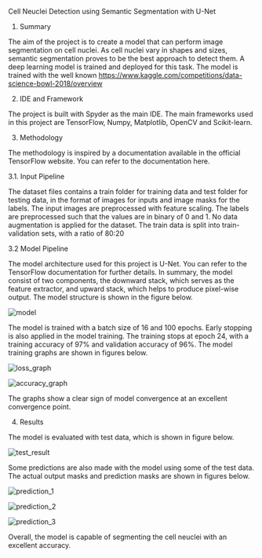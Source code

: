Cell Neuclei Detection using Semantic Segmentation with U-Net

1. Summary

The aim of the project is to create a model that can perform image segmentation on cell nuclei. As cell nuclei vary in shapes and sizes, semantic segmentation proves to be the best approach to detect them. A deep learning model is trained and deployed for this task. The model is trained with the well known https://www.kaggle.com/competitions/data-science-bowl-2018/overview

2. IDE and Framework

The project is built with Spyder as the main IDE. The main frameworks used in this project are TensorFlow, Numpy, Matplotlib, OpenCV and Scikit-learn.

3. Methodology

The methodology is inspired by a documentation available in the official TensorFlow website. You can refer to the documentation here.

3.1. Input Pipeline

The dataset files contains a train folder for training data and test folder for testing data, in the format of images for inputs and image masks for the labels. The input images are preprocessed with feature scaling. The labels are preprocessed such that the values are in binary of 0 and 1. No data augmentation is applied for the dataset. The train data is split into train-validation sets, with a ratio of 80:20

3.2 Model Pipeline

The model architecture used for this project is U-Net. You can refer to the TensorFlow documentation for further details. In summary, the model consist of two components, the downward stack, which serves as the feature extractor, and upward stack, which helps to produce pixel-wise output. The model structure is shown in the figure below.

![model](https://user-images.githubusercontent.com/95268200/176823624-66f144ed-47cb-444c-82f4-e52a2164babc.png)

The model is trained with a batch size of 16 and 100 epochs. Early stopping is also applied in the model training. The training stops at epoch 24, with a training accuracy of 97% and validation accuracy of 96%. The model training graphs are shown in figures below.

![loss_graph](https://user-images.githubusercontent.com/95268200/176823640-a7f1e539-18b4-4556-995e-31cbc906937b.PNG)

![accuracy_graph](https://user-images.githubusercontent.com/95268200/176823653-4b091311-0828-4f70-9b84-03a5240c7c26.PNG)

The graphs show a clear sign of model convergence at an excellent convergence point.

4. Results

The model is evaluated with test data, which is shown in figure below.

![test_result](https://user-images.githubusercontent.com/95268200/176823713-6a28a157-ae61-4ce0-9c53-d06a3ee612c6.PNG)

Some predictions are also made with the model using some of the test data. The actual output masks and prediction masks are shown in figures below.

![prediction_1](https://user-images.githubusercontent.com/95268200/176823790-0082842c-aed5-44bf-bcf4-b19181e305be.PNG)

![prediction_2](https://user-images.githubusercontent.com/95268200/176823802-0c606a06-ecbe-4c2f-9208-1ec04c12615c.PNG)

![prediction_3](https://user-images.githubusercontent.com/95268200/176823820-b98b9469-b25b-41c3-a87d-25af92729c9c.PNG)

Overall, the model is capable of segmenting the cell neuclei with an excellent accuracy.
